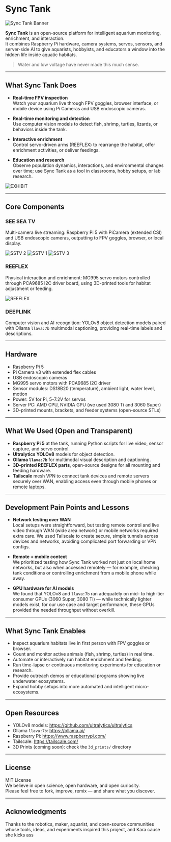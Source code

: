 # Sync Tank

![Sync Tank Banner](images/sync.jpg)

**Sync Tank** is an open-source platform for intelligent aquarium monitoring, enrichment, and interaction.  
It combines Raspberry Pi hardware, camera systems, servos, sensors, and server-side AI to give aquarists, hobbyists, and educators a window into the hidden life inside aquatic habitats.

> Water and low voltage have never made this much sense.

---

## What Sync Tank Does

- **Real-time FPV inspection**  
  Watch your aquarium live through FPV goggles, browser interface, or mobile device using Pi Cameras and USB endoscopic cameras.

- **Real-time monitoring and detection**  
  Use computer vision models to detect fish, shrimp, turtles, lizards, or behaviors inside the tank.

- **Interactive enrichment**  
  Control servo-driven arms (REEFLEX) to rearrange the habitat, offer enrichment activities, or deliver feedings.

- **Education and research**  
  Observe population dynamics, interactions, and environmental changes over time; use Sync Tank as a tool in classrooms, hobby setups, or lab research.

![EXHIBIT](images/synctankimg.jpg)

---

## Core Components

### SEE SEA TV  
Multi-camera live streaming: Raspberry Pi 5 with PiCamera (extended CSI) and USB endoscopic cameras, outputting to FPV goggles, browser, or local display.

![SSTV 2](images/sstv2.png)
![SSTV 1](images/sstv1.png)
![SSTV 3](images/sstv3.png)

### REEFLEX  
Physical interaction and enrichment: MG995 servo motors controlled through PCA9685 I2C driver board, using 3D-printed tools for habitat adjustment or feeding.

![REEFLEX](images/reeflex.jpg)

### DEEPLINK  
Computer vision and AI recognition: YOLOv8 object detection models paired with Ollama `llava:7b` multimodal captioning, providing real-time labels and descriptions.

---

## Hardware

- Raspberry Pi 5  
- Pi Camera v3 with extended flex cables  
- USB endoscopic cameras  
- MG995 servo motors with PCA9685 I2C driver  
- Sensor modules: DS18B20 (temperature), ambient light, water level, motion  
- Power: 5V for Pi, 5–7.2V for servos  
- Server PC: AMD CPU, NVIDIA GPU (we used 3080 Ti and 3060 Super)  
- 3D-printed mounts, brackets, and feeder systems (open-source STLs)

---

## What We Used (Open and Transparent)

- **Raspberry Pi 5** at the tank, running Python scripts for live video, sensor capture, and servo control.
- **Ultralytics YOLOv8** models for object detection.
- **Ollama `llava:7b`** for multimodal visual description and captioning.
- **3D-printed REEFLEX parts**, open-source designs for all mounting and feeding hardware.
- **Tailscale** mesh VPN to connect tank devices and remote servers securely over WAN, enabling access even through mobile phones or remote laptops.

---

## Development Pain Points and Lessons

- **Network testing over WAN**  
  Local setups were straightforward, but testing remote control and live video through WAN (wide area network) or mobile networks required extra care. We used Tailscale to create secure, simple tunnels across devices and networks, avoiding complicated port forwarding or VPN configs.

- **Remote + mobile context**  
  We prioritized testing how Sync Tank worked not just on local home networks, but also when accessed remotely — for example, checking tank conditions or controlling enrichment from a mobile phone while away.

- **GPU hardware for AI models**  
  We found that YOLOv8 and `llava:7b` ran adequately on mid- to high-tier consumer GPUs (3060 Super, 3080 Ti) — while technically lighter models exist, for our use case and target performance, these GPUs provided the needed throughput without overkill.

---

## What Sync Tank Enables

- Inspect aquarium habitats live in first person with FPV goggles or browser.
- Count and monitor active animals (fish, shrimp, turtles) in real time.
- Automate or interactively run habitat enrichment and feeding.
- Run time-lapse or continuous monitoring experiments for education or research.
- Provide outreach demos or educational programs showing live underwater ecosystems.
- Expand hobby setups into more automated and intelligent micro-ecosystems.

---

## Open Resources

- YOLOv8 models: https://github.com/ultralytics/ultralytics  
- Ollama `llava:7b`: https://ollama.ai/  
- Raspberry Pi: https://www.raspberrypi.com/  
- Tailscale: https://tailscale.com/  
- 3D Prints (coming soon): check the `3d_prints/` directory

---

## License

MIT License  
We believe in open science, open hardware, and open curiosity.  
Please feel free to fork, improve, remix — and share what you discover.

---

## Acknowledgments

Thanks to the robotics, maker, aquarist, and open-source communities whose tools, ideas, and experiments inspired this project, and Kara cause she kicks ass